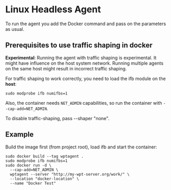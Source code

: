 # Linux Headless Agent

To run the agent you add the Docker command and pass on the parameters as usual.

## Prerequisites to use traffic shaping in docker

**Experimental**: Running the agent with traffic shaping is experimental. It might
have influence on the host system network. Running multiple agents on the
same host might result in incorrect traffic shaping.

For traffic shaping to work correctly, you need to load the ifb module on the **host**:

    sudo modprobe ifb numifbs=1

Also, the container needs `NET_ADMIN` capabilities, so run the container with
`--cap-add=NET_ADMIN`.

To disable traffic-shaping, pass --shaper "none".

## Example

Build the image first (from project root), load ifb and start the container:

    sudo docker build --tag wptagent .
    sudo modprobe ifb numifbs=1
    sudo docker run -d \
      --cap-add=NET_ADMIN \
      wptagent --server "http://my-wpt-server.org/work/" \
      --location "docker-location" \
      --name "Docker Test"
